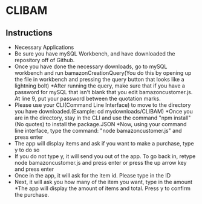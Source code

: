 # CLIBAM

## Instructions
* Necessary Applications
* Be sure you have mySQL Workbench, and have downloaded the repository off of Github.
* Once you have done the necessary downloads, go to mySQL workbench and run bamazonCreationQuery(You do this by opening up the file in workbench and pressing the query button that looks like a lightning bolt)
*After running the query, make sure that if you have a password for mySQL that isn't blank that you edit bamazoncustomer.js. At line 9, put your password between the quotation marks.
* Please use your CLI(Command Line Interface) to move to the directory you have downloaded.(Example: cd mydownloads/CLIBAM)
*Once you are in the directory, stay in the CLI and use the command "npm install" (No quotes) to install the package.JSON
*Now, using your command line interface, type the command: "node bamazoncustomer.js" and press enter
* The app will display items and ask if you want to make a purchase, type y to do so
* If you do not type y, it will send you out of the app. To go back in, retype node bamazoncustomer.js and press enter or press the up arrow key and press enter
* Once in the app, it will ask for the item id. Please type in the ID
* Next, it will ask you how many of the item you want, type in the amount
*The app will display the amount of items and total. Press y to confirm the purchase.
